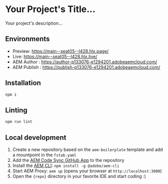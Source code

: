 # Your Project's Title...
Your project's description...

## Environments
- Preview: https://main--seat05--l428.hlx.page/
- Live: https://main--seat05--l428.hlx.live/
- AEM Author : https://author-p133076-e1294201.adobeaemcloud.com/
- AEM Publish : https://publish-p133076-e1294201.adobeaemcloud.com/

## Installation

```sh
npm i
```

## Linting

```sh
npm run lint
```

## Local development

1. Create a new repository based on the `aem-boilerplate` template and add a mountpoint in the `fstab.yaml`
1. Add the [AEM Code Sync GitHub App](https://github.com/apps/aem-code-sync) to the repository
1. Install the [AEM CLI](https://github.com/adobe/helix-cli): `npm install -g @adobe/aem-cli`
1. Start AEM Proxy: `aem up` (opens your browser at `http://localhost:3000`)
1. Open the `{repo}` directory in your favorite IDE and start coding :)
